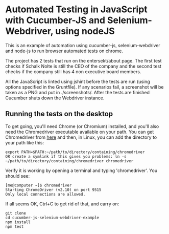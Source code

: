 # Automated Testing in JavaScript with Cucumber-JS and Selenium-Webdriver, using nodeJS

This is an example of automation using cucumber-js, selenium-webdriver and node-js to run browser automated tests on chrome.

The project has 2 tests that run on the entersekt/about page. The first test checks if Schalk Nolte is still the CEO of the company and the second test checks if the company still has 4 non executive board members.

All the JavaScript is linted using jshint before the tests are run (using options specified in the Gruntfile). If any scenarios fail, a screenshot will be taken as a PNG and put in ./screenshots/. After the tests are finished Cucumber shuts down the Webdriver instance.

## Running the tests on the desktop

To get going, you'll need Chrome (or Chromium) installed, and you'll also need the Chromedriver executable available on your path. You can get Chromedriver from [here](http://chromedriver.storage.googleapis.com/index.html) and then, in Linux, you can add the directory to your path like this:

    export PATH=$PATH:~/path/to/directory/containing/chromedriver
    OR create a symlink if this gives you problems: ln -s ~/path/to/directory/containing/chromedriver chromedriver
    
    

Verify it is working by opening a terminal and typing 'chromedriver'. You should see:

    [me@computer ~]$ chromedriver 
    Starting ChromeDriver (v2.10) on port 9515
    Only local connections are allowed.

If all seems OK, Ctrl+C to get rid of that, and carry on:

    git clone 
    cd cucumber-js-selenium-webdriver-example
    npm install
    npm test
